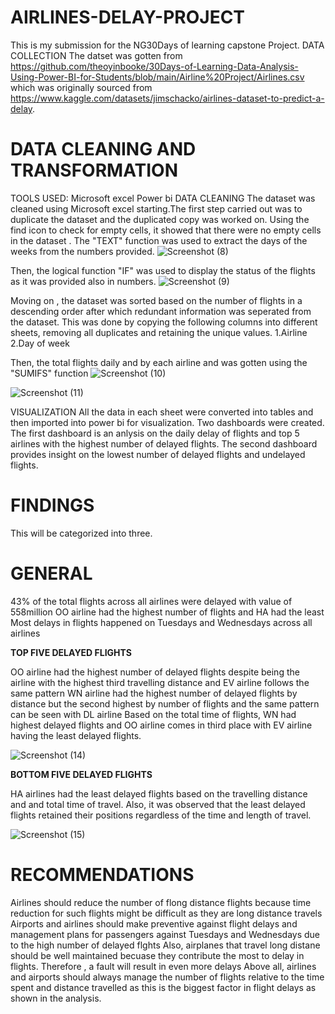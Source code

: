 # AIRLINES-DELAY-PROJECT
This is my submission for the NG30Days of learning capstone Project. 
DATA COLLECTION
The datset was gotten from https://github.com/theoyinbooke/30Days-of-Learning-Data-Analysis-Using-Power-BI-for-Students/blob/main/Airline%20Project/Airlines.csv which was originally sourced from https://www.kaggle.com/datasets/jimschacko/airlines-dataset-to-predict-a-delay. 
# DATA CLEANING AND TRANSFORMATION
TOOLS USED:
Microsoft excel
Power bi
DATA CLEANING
The dataset was cleaned using Microsoft excel starting.The first step carried out was to duplicate the dataset and the duplicated copy was worked on. Using the find icon to check for empty cells, it showed that there were no empty cells in the dataset . The "TEXT" function was used to extract the days of the weeks from the numbers provided.
![Screenshot (8)](https://user-images.githubusercontent.com/107184353/179972377-923bea22-f7fd-48d0-865e-0094437cfe0f.png)

Then, the logical function "IF" was used to display the status of the flights as it was provided also in numbers.
![Screenshot (9)](https://user-images.githubusercontent.com/107184353/179972664-f644ac65-bf53-41ff-a75c-0683f45496ee.png)

Moving on , the dataset was sorted based on the number of flights in a descending order after which redundant information was seperated from the dataset. This was done by copying the following columns into different sheets, removing all duplicates and retaining the unique values.
1.Airline
2.Day of week

Then, the total flights daily and by each airline and was gotten using the "SUMIFS" function
![Screenshot (10)](https://user-images.githubusercontent.com/107184353/179973920-1616ec2e-739d-4d08-b634-9c235569e8fd.png)

![Screenshot (11)](https://user-images.githubusercontent.com/107184353/179973929-6a032e5e-41ac-41dc-bc63-848e964c8bce.png)

VISUALIZATION
All the data in each sheet were converted into tables and then imported into power bi for visualization. Two dashboards were created. The first dashboard is an anlysis on the daily delay of flights and  top 5 airlines with the  highest number of delayed flights. The second dashboard provides insight on the lowest number of delayed flights and undelayed flights.

# FINDINGS
This will be categorized into three.

# GENERAL
 43% of the total flights across all airlines were delayed with value of 558million
 OO airline had the highest number of flights and HA had the least
 Most delays in flights happened on Tuesdays and Wednesdays across all airlines
 
**TOP FIVE DELAYED FLIGHTS**

OO airline had the highest number of delayed flights despite being the airline with the highest third travelling distance and EV airline follows the same pattern
WN airline had the highest number of delayed flights by distance but the second highest by number of flights and the same pattern can be seen with DL airline
Based on the total time of flights, WN had highest delayed flights and OO airline comes in third place with EV airline having the least delayed flights.

![Screenshot (14)](https://user-images.githubusercontent.com/107184353/179991899-12b4d0be-29aa-40e5-8f74-e6e6b83fa9b2.png)

**BOTTOM FIVE DELAYED FLIGHTS**

HA airlines had the least delayed flights based on the travelling distance and and total time of travel.
Also, it was observed that the least delayed flights retained their positions regardless of the time and length of travel.

![Screenshot (15)](https://user-images.githubusercontent.com/107184353/179992205-b6d626c0-4780-4dc8-8e47-985ab89d560a.png)

# RECOMMENDATIONS
Airlines should reduce the number of flong distance flights because time reduction for such flights might be difficult as they are long distance travels
Airports and airlines should make preventive against flight delays and management plans for passengers  against Tuesdays and Wednesdays due to the high number of  delayed flghts
Also, airplanes that travel long distane should be well maintained becuase they contribute the most to delay in flights. Therefore , a fault will result in even        more delays
Above all, airlines and airports should always manage the number of flights relative to the time spent and distance travelled as this is the biggest factor in flight delays as shown in the analysis.





 
